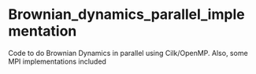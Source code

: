# Brownian_dynamics_parallel_implementation
Code to do Brownian Dynamics in parallel using Cilk/OpenMP. Also, some MPI implementations included 
